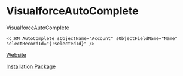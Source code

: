# VisualforceAutoComplete
VisualforceAutoComplete
```
<c:RN_AutoComplete sObjectName="Account" sObjectFieldName="Name" selectRecordId="{!selectedId}" />
```
[Website](http://ratanpaul.github.io/VisualforceAutoComple)

[Installation Package](https://login.salesforce.com/packaging/installPackage.apexp?p0=04t900000002ZmM)

